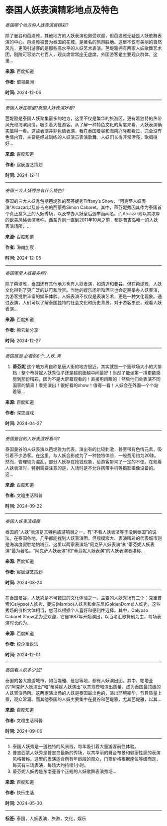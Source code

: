# 泰国人妖表演精彩地点及特色

_泰国哪个地方的人妖表演最精彩?_

除了曼谷和芭堤雅，其他地方的人妖表演也颇受欢迎，但芭堤雅无疑是人妖歌舞表演的中心。芭堤雅被誉为泰国的花城，是著名的旅游胜地。这里不仅有美丽的自然风光，更吸引游客的是那些高水平的人妖艺术表演。芭堤雅拥有两家人妖歌舞艺术团，剧院可容纳六七百人，观众席常常座无虚席。外国游客是主要观众群体，这里...

**来源:** 百度知道 

**作者:** 倍领趣闻  

**时间:** 2024-12-06  

---

_泰国人妖在哪里?泰国人妖表演好看?_

芭堤雅是泰国人妖聚集最多的地方，这里不仅是繁华的旅游区，更有着独特的热带风光和海滨风情，吸引着大批游客。从了解一种特色文化的角度来看，人妖表演确实值得一看。这些表演并非色情表演，我在泰国曼谷和海南兴隆都看过，完全没有色情内容，主要是经过训练的人妖演员表演歌舞。人妖们长得非常漂亮，歌唱得好...

**来源:** 百度知道  

**作者:** 宸辰游艺策划  

**时间:** 2024-12-11  

---

_泰国三大人妖秀各有什么特色?_

泰国的三大人妖秀包括芭堤雅的蒂芬妮秀Tiffany’s Show、“阿克萨人妖表演”Alcazar以及普吉岛的西蒙秀Simon Cabaret。其中，蒂芬妮秀因其作为泰国首个真正意义上的人妖秀场，以及举办人妖皇后选举而闻名。而Alcazar则以其浓厚的欧美风格表演著称。西蒙秀则一直到2011年10月之前，都是普吉岛唯一的人妖表演场所，...

**来源:** 百度知道  

**作者:** 海南加宸  

**时间:** 2024-12-05  

---

_泰国哪里人妖最多捏?_

除了芭堤雅，泰国还有其他地方也有人妖表演，如清迈和曼谷。但在芭堤雅，人妖文化得到了更广泛的认可和欣赏。当地的娱乐场所和酒店也会定期举办人妖表演，为游客提供丰富的娱乐体验。人妖表演不仅仅是表演艺术，更是一种文化现象。通过表演，人们可以了解泰国独特的社会文化和历史背景。对于游客来说，观看人妖表演...

**来源:** 百度知道  

**作者:** 腾云新分享  

**时间:** 2024-12-27  

---

_泰国旅游,必看的6个_人妖_秀_

1. **蒂芬妮** 这个地方离自称是唐人街的地方很近，其实就是一个篮球场大小的大排档！整个蒂芬妮人妖秀位子还是越前面越中间最好！当然了能坐第一排更能感觉到那份精彩，因为不是大屏幕观看的！直接用肉眼的！然后他们会表演不同国家的情景！看完演出！很好看的show！值得一看！人妖会在外面一个个站着等...

**来源:** 百度知道  

**作者:** 深空游戏  

**时间:** 2024-04-27  

---

_泰国曼谷的人妖表演好看吗?_

泰国曼谷的人妖表演以芭堤雅为代表，演出有的比较刺激，甚至带有色情元素，吸引着不少游客。在这里，与人妖合影成为了一种独特体验，一般费用约为20珠。然而，管理较为混乱，部分人妖存在抢钱现象，给游客带来了一定的不便。在观看人妖表演时，特别需要注意的是，入场时是不允许携带手机等摄影摄像设备的。这...

**来源:** 百度知道  

**作者:** 文暄生活科普  

**时间:** 2024-09-22  

---

_泰国人妖表演规模_

泰国的“人妖”表演是其特色旅游项目之一，有“不看人妖表演等于没到泰国”的说法。在泰国各地，几乎都能找到人妖表演团，但规模宏大、表演精彩的代表城市则是海滨度假胜地帕塔亚。这里以两家表演场“阿克萨人妖表演”和“蒂芬妮人妖表演”最为著名。“阿克萨人妖表演”和“蒂芬妮人妖表演”的人妖表演者堪称...

**来源:** 百度知道  

**作者:** 宸辰游艺策划  

**时间:** 2024-08-24  

---

在泰国曼谷，人妖秀是不可错过的文化体验之一。主要的人妖秀场有三个：克里普索(Calypso)人妖秀、曼波(Mambo)人妖秀和金东尼(GoldenDome)人妖秀。这些秀场的价格大体相当，您可以根据个人喜好和便利性选择。其中，Calypso Cabaret Show尤为受欢迎，它自1987年开始演出，以百老汇歌舞剧为主，每场表演时长约为...

**来源:** 百度知道  

**作者:** 校企律说法  

**时间:** 2024-12-01  

---

_泰国看人妖多少钱?_

泰国的各大旅游城市，如芭堤雅、曼谷等地，都有人妖演出团。其中，帕塔亚的“阿克萨人妖演出”和“蒂芬妮人妖演出”以其规模和演出质量，成为泰国最顶级的人妖表演场所。这两家演出场的人妖是泰国最出色的，演出环境豪华，节目质量上乘，观众常满。而其他泰国的人妖主要集中在曼谷和芭堤雅，尤其芭堤雅，以其...

**来源:** 百度知道  

**作者:** 文暄生活科普  

**时间:** 2024-09-06  

---

1. 泰国人妖秀是一道独特的风景线，每年吸引着大量游客前往体验。
2. 普吉西蒙人妖秀是普吉岛最新的秀场，以其华丽的舞台布景和健康性感的表演风格著称。这里的表演适合所有年龄段的观众，门票价格根据座位等级而定，每天有三场表演，每场大约持续1小时。
3. 蒂芬妮人妖秀是东南亚首个正规的人妖歌舞表演秀场...

**来源:** 百度知道  

**作者:** 快乐生活  

**时间:** 2024-05-30  

--- 

**标签:** 泰国，人妖表演，旅游，文化，娱乐